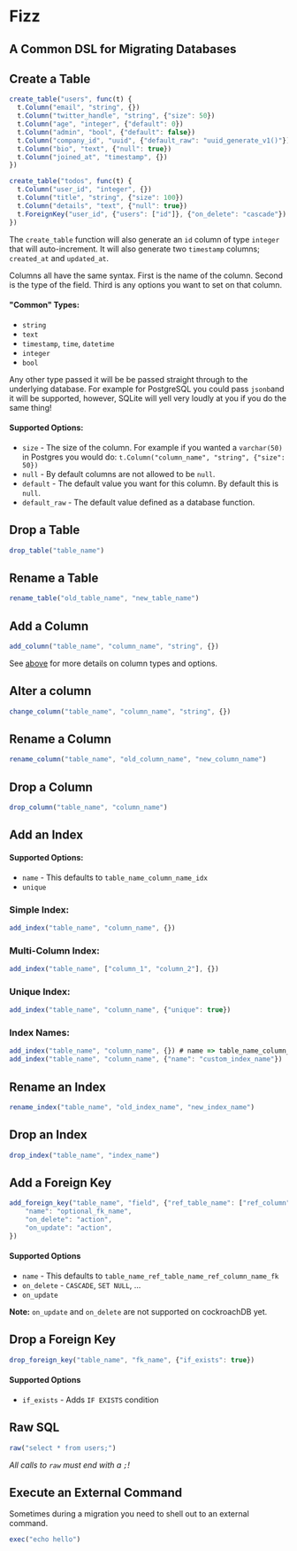# Fizz

## A Common DSL for Migrating Databases

## Create a Table

``` javascript
create_table("users", func(t) {
  t.Column("email", "string", {})
  t.Column("twitter_handle", "string", {"size": 50})
  t.Column("age", "integer", {"default": 0})
  t.Column("admin", "bool", {"default": false})
  t.Column("company_id", "uuid", {"default_raw": "uuid_generate_v1()"})
  t.Column("bio", "text", {"null": true})
  t.Column("joined_at", "timestamp", {})
})

create_table("todos", func(t) {
  t.Column("user_id", "integer", {})
  t.Column("title", "string", {"size": 100})
  t.Column("details", "text", {"null": true})
  t.ForeignKey("user_id", {"users": ["id"]}, {"on_delete": "cascade"})
})
```

The `create_table` function will also generate an `id` column of type `integer` that will auto-increment. It will also generate two `timestamp` columns; `created_at` and `updated_at`.

Columns all have the same syntax. First is the name of the column. Second is the type of the field. Third is any options you want to set on that column.

#### <a name="column-info"></a> "Common" Types:

* `string`
* `text`
* `timestamp`, `time`, `datetime`
* `integer`
* `bool`

Any other type passed it will be be passed straight through to the underlying database. For example for PostgreSQL you could pass `jsonb`and it will be supported, however, SQLite will yell very loudly at you if you do the same thing!

#### Supported Options:

* `size` - The size of the column. For example if you wanted a `varchar(50)` in Postgres you would do: `t.Column("column_name", "string", {"size": 50})`
* `null` - By default columns are not allowed to be `null`.
* `default` - The default value you want for this column. By default this is `null`.
* `default_raw` - The default value defined as a database function.

## Drop a Table

``` javascript
drop_table("table_name")
```

## Rename a Table

``` javascript
rename_table("old_table_name", "new_table_name")
```

## Add a Column

``` javascript
add_column("table_name", "column_name", "string", {})
```

See [above](#column-info) for more details on column types and options.

## Alter a column

``` javascript
change_column("table_name", "column_name", "string", {})
```

## Rename a Column

``` javascript
rename_column("table_name", "old_column_name", "new_column_name")
```

## Drop a Column

``` javascript
drop_column("table_name", "column_name")
```

## Add an Index

#### Supported Options:

* `name` - This defaults to `table_name_column_name_idx`
* `unique`

### Simple Index:

``` javascript
add_index("table_name", "column_name", {})
```

### Multi-Column Index:

``` javascript
add_index("table_name", ["column_1", "column_2"], {})
```

### Unique Index:

``` javascript
add_index("table_name", "column_name", {"unique": true})
```

### Index Names:

``` javascript
add_index("table_name", "column_name", {}) # name => table_name_column_name_idx
add_index("table_name", "column_name", {"name": "custom_index_name"})
```

## Rename an Index

``` javascript
rename_index("table_name", "old_index_name", "new_index_name")
```

## Drop an Index

``` javascript
drop_index("table_name", "index_name")
```

## Add a Foreign Key

```javascript
add_foreign_key("table_name", "field", {"ref_table_name": ["ref_column"]}, {
    "name": "optional_fk_name",
    "on_delete": "action",
    "on_update": "action",
})

```

#### Supported Options

* `name` - This defaults to `table_name_ref_table_name_ref_column_name_fk`
* `on_delete` - `CASCADE`, `SET NULL`, ...
* `on_update`

**Note:** `on_update` and `on_delete` are not supported on cockroachDB yet.

## Drop a Foreign Key

```javascript
drop_foreign_key("table_name", "fk_name", {"if_exists": true})
```

#### Supported Options

* `if_exists` - Adds `IF EXISTS` condition


## Raw SQL

``` javascript
raw("select * from users;")
```

*All calls to `raw` must end with a `;`!*

## Execute an External Command

Sometimes during a migration you need to shell out to an external command.

```javascript
exec("echo hello")
```
